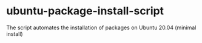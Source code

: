 # ubuntu-package-install-script
The script automates the installation of packages on Ubuntu 20.04 (minimal install)

